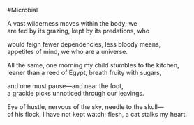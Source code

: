 #Microbial

A vast wilderness moves within the body; we  
are fed by its grazing, kept by its predations, who

would feign fewer dependencies, less bloody means,  
appetites of mind, we who are a universe.

All the same, one morning my child stumbles to the kitchen,  
leaner than a reed of Egypt, breath fruity with sugars,

and one must pause—and near the foot,  
a grackle picks unnoticed through our leavings.

Eye of hustle, nervous of the sky, needle to the skull—  
of his flock, I have not kept watch; flesh, a cat stalks my heart.